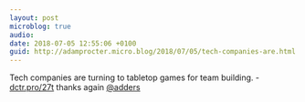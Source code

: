 ```yaml
---
layout: post
microblog: true
audio: 
date: 2018-07-05 12:55:06 +0100
guid: http://adamprocter.micro.blog/2018/07/05/tech-companies-are.html
---
```

Tech companies are turning to tabletop games for team building. - [dctr.pro/27t](http://dctr.pro/27t) thanks again [@adders](https://micro.blog/adders)
